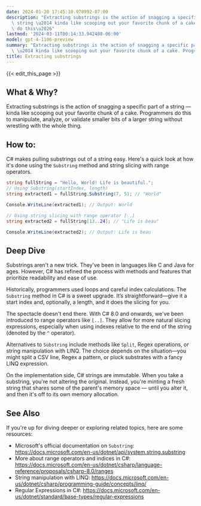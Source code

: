 ```yaml
---
date: 2024-01-20 17:45:10.978992-07:00
description: "Extracting substrings is the action of snagging a specific part of a\
  \ string \u2014 kinda like scooping out your favorite chunk of a cake. Programmers\
  \ do this\u2026"
lastmod: '2024-03-11T00:14:33.942480-06:00'
model: gpt-4-1106-preview
summary: "Extracting substrings is the action of snagging a specific part of a string\
  \ \u2014 kinda like scooping out your favorite chunk of a cake. Programmers do this\u2026"
title: Extracting substrings
---
```


{{< edit_this_page >}}

## What & Why?
Extracting substrings is the action of snagging a specific part of a string — kinda like scooping out your favorite chunk of a cake. Programmers do this to manipulate, analyze, or validate smaller bits of a larger string without wrestling with the whole thing.

## How to:
C# makes pulling substrings out of a string easy. Here's a quick look at how it's done using the `Substring` method and string slicing with range operators.

```C#
string fullString = "Hello, World! Life is beautiful.";
// Using Substring(startIndex, length)
string extracted1 = fullString.Substring(7, 5); // "World"

Console.WriteLine(extracted1); // Output: World

// Using string slicing with range operator [..]
string extracted2 = fullString[13..24]; // "Life is beau"

Console.WriteLine(extracted2); // Output: Life is beau
```

## Deep Dive
Substrings aren't a new trick. They've been in languages like C and Java for ages. However, C# has refined the process with methods and features that prioritize readability and ease of use. 

Historically, programmers used loops and careful index calculations. The `Substring` method in C# is a sweet upgrade. It’s straightforward—give it a start index and, optionally, a length, and it does the slicing for you. 

The spectacle doesn't end there. With C# 8.0 and onwards, we've been introduced to range operators like `[..]`. They allow for more natural slicing expressions, especially when using indexes relative to the end of the string (denoted by the `^` operator).

Alternatives to `Substring` include methods like `Split`, Regex operations, or string manipulation with LINQ. The choice depends on the situation—you might split a CSV line, Regex a pattern, or pluck substrates with a fancy LINQ expression.

On the implementation side, C# strings are immutable. When you take a substring, you're not altering the original. Instead, you're minting a fresh string that shares some of the parent's memory space — until you alter it, and then it's off to its own memory allocation.

## See Also
If you're up for diving deeper or exploring related topics, here are some resources:
- Microsoft's official documentation on `Substring`: https://docs.microsoft.com/en-us/dotnet/api/system.string.substring
- More about range operators and indices in C#: https://docs.microsoft.com/en-us/dotnet/csharp/language-reference/proposals/csharp-8.0/ranges
- String manipulation with LINQ: https://docs.microsoft.com/en-us/dotnet/csharp/programming-guide/concepts/linq/
- Regular Expressions in C#: https://docs.microsoft.com/en-us/dotnet/standard/base-types/regular-expressions
